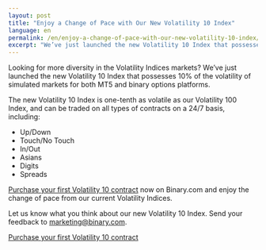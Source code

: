 ```yaml
---
layout: post
title: "Enjoy a Change of Pace with Our New Volatility 10 Index"
language: en
permalink: /en/enjoy-a-change-of-pace-with-our-new-volatility-10-index/
excerpt: "We’ve just launched the new Volatility 10 Index that possesses 10% of the volatility of simulated markets for both MT5 and binary options platforms..."
---
```

Looking for more diversity in the Volatility Indices markets? We’ve just launched the new Volatility 10 Index that possesses 10% of the volatility of simulated markets for both MT5 and binary options platforms.

The new Volatility 10 Index is one-tenth as volatile as our Volatility 100 Index, and can be traded on all types of contracts on a 24/7 basis, including:

<ul class="bullet">
<li>Up/Down</li>
<li>Touch/No Touch</li>
<li>In/Out</li>
<li>Asians</li>
<li>Digits</li>
<li>Spreads</li>
</ul>

<a href="http://info.binary.com/2eHCg2o">Purchase your first Volatility 10 contract</a> now on Binary.com and enjoy the change of pace from our current Volatility Indices.

Let us know what you think about our new Volatility 10 Index. Send your feedback to <a href="mailto:marketing@binary.com">marketing@binary.com</a>.

<p class="p--action"><a class="button" href="http://info.binary.com/2eHCg2o"><span>Purchase your first Volatility 10 contract</span></a></p>




